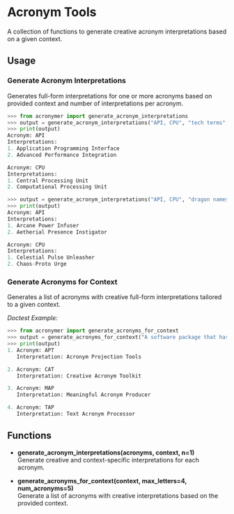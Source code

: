 # Acronym Tools

A collection of functions to generate creative acronym interpretations based on a given context.

## Usage

### Generate Acronym Interpretations

Generates full-form interpretations for one or more acronyms based on provided context and number of interpretations per acronym.

```py
>>> from acronymer import generate_acronym_interpretations
>>> output = generate_acronym_interpretations("API, CPU", "tech terms", n=2)
>>> print(output)
Acronym: API  
Interpretations:  
1. Application Programming Interface  
2. Advanced Performance Integration  

Acronym: CPU  
Interpretations:  
1. Central Processing Unit  
2. Computational Processing Unit
```


```py
>>> output = generate_acronym_interpretations("API, CPU", "dragon names", n=2)
>>> print(output)
Acronym: API  
Interpretations:  
1. Arcane Power Infuser  
2. Aetherial Presence Instigator  

Acronym: CPU  
Interpretations:  
1. Celestial Pulse Unleasher  
2. Chaos-Proto Urge
```

### Generate Acronyms for Context

Generates a list of acronyms with creative full-form interpretations tailored to a given context.

_Doctest Example:_

```py
>>> from acronymer import generate_acronyms_for_context
>>> output = generate_acronyms_for_context("A software package that has tools for acronyms", max_letters=3, num_acronyms=4)
>>> print(output)
1. Acronym: APT  
   Interpretation: Acronym Projection Tools  

2. Acronym: CAT  
   Interpretation: Creative Acronym Toolkit  

3. Acronym: MAP  
   Interpretation: Meaningful Acronym Producer  

4. Acronym: TAP  
   Interpretation: Text Acronym Processor
```

## Functions

- **generate_acronym_interpretations(acronyms, context, n=1)**  
  Generate creative and context-specific interpretations for each acronym.

- **generate_acronyms_for_context(context, max_letters=4, num_acronyms=5)**  
  Generate a list of acronyms with creative interpretations based on the provided context.


